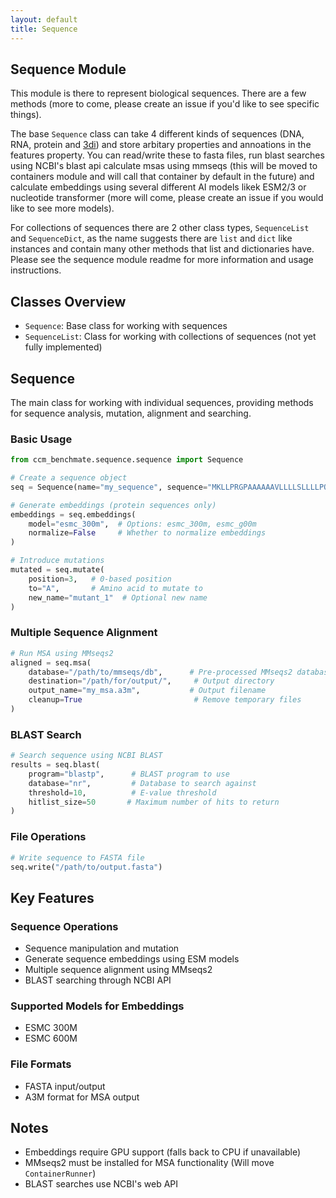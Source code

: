 ```yaml
---
layout: default
title: Sequence
---
```


## Sequence Module

This module is there to represent biological sequences. There are a few methods (more to come, please create an issue if you'd like to see specific things). 

The base `Sequence` class can take 4 different kinds of sequences (DNA, RNA, protein and [3di](https://github.com/steineggerlab/foldseek)) and store arbitary properties and annoations in the features property. You can read/write these to fasta files, run blast searches using NCBI's blast api calculate msas using mmseqs (this will be moved to containers module and will call that container by default in the future) and calculate embeddings using several different AI models likek ESM2/3 or nucleotide transformer (more will come, please create an issue if you would like to see more models). 

For collections of sequences there are 2 other class types, `SequenceList` and `SequenceDict`, as the name suggests there are `list` and `dict`  like instances and contain many other methods that list and dictionaries have. Please see the sequence module readme for more information and usage instructions. 


## Classes Overview

- `Sequence`: Base class for working with sequences
- `SequenceList`: Class for working with collections of sequences (not yet fully implemented)

## Sequence

The main class for working with individual sequences, providing methods for sequence analysis, mutation, 
alignment and searching.

### Basic Usage

```python
from ccm_benchmate.sequence.sequence import Sequence

# Create a sequence object
seq = Sequence(name="my_sequence", sequence="MKLLPRGPAAAAAAVLLLLSLLLLPQVQA")

# Generate embeddings (protein sequences only)
embeddings = seq.embeddings(
    model="esmc_300m",  # Options: esmc_300m, esmc_g00m
    normalize=False     # Whether to normalize embeddings
)

# Introduce mutations
mutated = seq.mutate(
    position=3,   # 0-based position 
    to="A",       # Amino acid to mutate to
    new_name="mutant_1"  # Optional new name
)
```

### Multiple Sequence Alignment

```python
# Run MSA using MMseqs2
aligned = seq.msa(
    database="/path/to/mmseqs/db",      # Pre-processed MMseqs2 database
    destination="/path/for/output/",     # Output directory
    output_name="my_msa.a3m",           # Output filename
    cleanup=True                         # Remove temporary files
)
```

### BLAST Search

```python
# Search sequence using NCBI BLAST
results = seq.blast(
    program="blastp",      # BLAST program to use
    database="nr",         # Database to search against  
    threshold=10,          # E-value threshold
    hitlist_size=50       # Maximum number of hits to return
)
```

### File Operations

```python
# Write sequence to FASTA file
seq.write("/path/to/output.fasta")
```

## Key Features

### Sequence Operations
- Sequence manipulation and mutation
- Generate sequence embeddings using ESM models
- Multiple sequence alignment using MMseqs2
- BLAST searching through NCBI API

### Supported Models for Embeddings
- ESMC 300M
- ESMC 600M

### File Formats
- FASTA input/output
- A3M format for MSA output

## Notes

- Embeddings require GPU support (falls back to CPU if unavailable)
- MMseqs2 must be installed for MSA functionality (Will move `ContainerRunner`)
- BLAST searches use NCBI's web API

